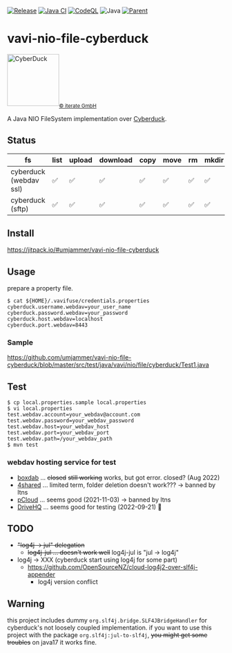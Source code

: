 [![Release](https://jitpack.io/v/umjammer/vavi-nio-file-cyberduck.svg)](https://jitpack.io/#umjammer/vavi-nio-file-cyberduck)
[![Java CI](https://github.com/umjammer/vavi-nio-file-cyberduck/actions/workflows/maven.yml/badge.svg)](https://github.com/umjammer/vavi-nio-file-cyberduck/actions)
[![CodeQL](https://github.com/umjammer/vavi-nio-file-cyberduck/actions/workflows/codeql-analysis.yml/badge.svg)](https://github.com/umjammer/vavi-nio-file-cyberduck/actions/workflows/codeql-analysis.yml)
![Java](https://img.shields.io/badge/Java-17-b07219)
[![Parent](https://img.shields.io/badge/Parent-vavi--apps--fuse-pink)](https://github.com/umjammer/vavi-apps-fuse)

# vavi-nio-file-cyberduck

<img alt="CyberDuck" src="https://github.com/umjammer/vavi-nio-file-cyberduck/assets/493908/3f341105-9775-4821-b0dc-072abdd4f284" width=120 /><sub><a href="https://iterate.ch/">© iterate GmbH</a></sub>

A Java NIO FileSystem implementation over [Cyberduck](https://github.com/iterate-ch/cyberduck).

## Status

| fs                     | list | upload | download | copy | move | rm | mkdir | cache | watch | library |
|------------------------|------|--------|----------|------|------|----|-------|-------|-------|---------|
| cyberduck (webdav ssl) | ✅   | ✅    | ✅       | ✅   | ✅  | ✅ | ✅   | ✅   |       | [cyberduck.webdav](https://github.com/iterate-ch/cyberduck/) |
| cyberduck (sftp)       | ✅   | ✅    | ✅       | ✅   | ✅  | ✅ | ✅   | ✅   |       | [cyberduck.ssh](https://github.com/iterate-ch/cyberduck/) |

## Install

https://jitpack.io/#umjammer/vavi-nio-file-cyberduck

## Usage

prepare a property file.

```shell
$ cat ${HOME}/.vavifuse/credentials.properties
cyberduck.username.webdav=your_user_name
cyberduck.password.webdav=your_password
cyberduck.host.webdav=localhost
cyberduck.port.webdav=8443
```

### Sample

https://github.com/umjammer/vavi-nio-file-cyberduck/blob/master/src/test/java/vavi/nio/file/cyberduck/Test1.java

## Test

```shell
$ cp local.properties.sample local.properties
$ vi local.properties
test.webdav.account=your_webdav@account.com
test.webdav.password=your_webdav_password
test.webdav.host=your_webdav_host
test.webdav.port=your_webdav_port
test.webdav.path=/your_webdav_path
$ mvn test
```

### webdav hosting service for test

 * [boxdab](https://www.box.com/) ... ~~closed~~ ~~still working~~ works, but got error. closed? (Aug 2022)
 * [4shared](https://www.4shared.com/) ... limited term, folder deletion doesn't work??? -> banned by ltns 
 * [pCloud](https://my.pcloud.com/) ... seems good (2021-11-03) -> banned by ltns
 * [DriveHQ](https://www.drivehq.com/) ... seems good for testing (2022-09-21) 🎯

## TODO

 * ~~"log4j -> jul" delegation~~
   * ~~log4j-jul ... doesn't work well~~ log4j-jul is "jul -> log4j"
 * log4j -> XXX (cyberduck start using log4j for some part)
   * https://github.com/OpenSourceNZ/cloud-log4j2-over-slf4j-appender
     * log4j version conflict 

## Warning

this project includes dummy `org.slf4j.bridge.SLF4JBridgeHandler` for cyberduck's not loosely coupled implementation.
if you want to use this project with the package `org.slf4j:jul-to-slf4j`, ~~you might get some troubles~~
on java17 it works fine.
